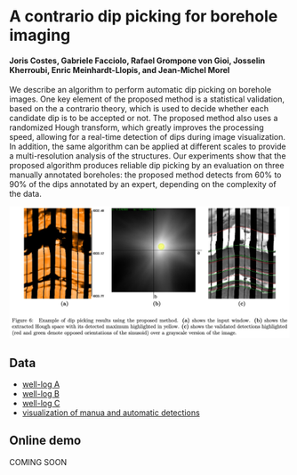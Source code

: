 # A contrario dip picking for borehole imaging

#### 	Joris Costes, Gabriele Facciolo, Rafael Grompone von Gioi, Josselin Kherroubi, Enric Meinhardt-Llopis, and Jean-Michel Morel


We describe an algorithm to perform automatic dip picking on borehole images. One key element of the proposed method is a statistical validation, based on the a contrario theory, which is used to decide whether each candidate dip is to be accepted or not. The proposed method  also uses a randomized Hough transform, which greatly improves the processing speed,	allowing for a real-time detection of dips during image visualization. In addition, the same algorithm can be applied at different scales to provide a multi-resolution analysis of the structures. Our experiments show that the proposed algorithm produces reliable dip picking by an evaluation on three manually annotated boreholes: the proposed method detects from 60% to 90% of the dips annotated by an expert, depending on the complexity of the data.



![Teaser](dips1b.jpg)


## Data

* [well-log A](./48_19a-c2.zip)
* [well-log B](./48_19a-c3.zip)
* [well-log C](./48_19a-c4.zip)
* [visualization of manua and automatic detections](./detections.zip)

## Online demo

COMING SOON
